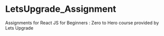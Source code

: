 # LetsUpgrade_Assignment
Assignments for React JS for Beginners : Zero to Hero course provided by Lets Upgrade
